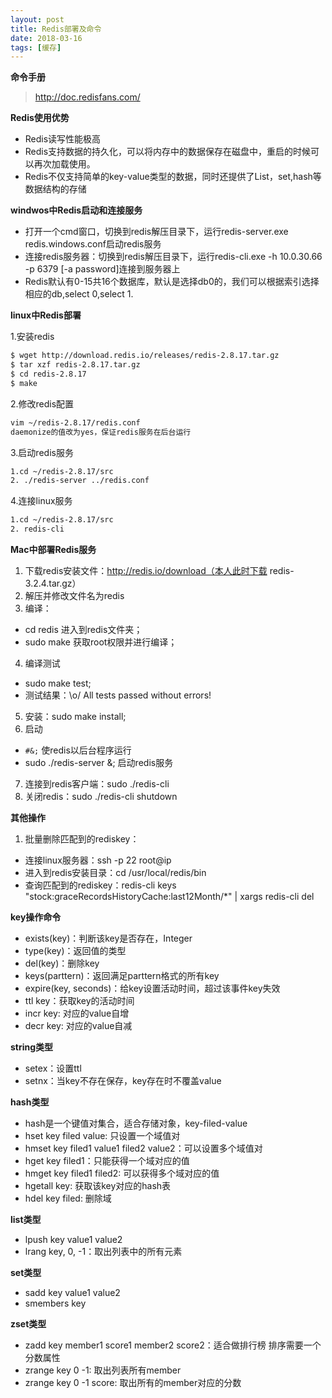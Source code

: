 ```yaml
---
layout: post
title: Redis部署及命令
date: 2018-03-16
tags: [缓存]
---
```


**命令手册**
> http://doc.redisfans.com/

**Redis使用优势**
- Redis读写性能极高
- Redis支持数据的持久化，可以将内存中的数据保存在磁盘中，重启的时候可以再次加载使用。
- Redis不仅支持简单的key-value类型的数据，同时还提供了List，set,hash等数据结构的存储

**windwos中Redis启动和连接服务**
- 打开一个cmd窗口，切换到redis解压目录下，运行redis-server.exe redis.windows.conf启动redis服务
- 连接redis服务器：切换到redis解压目录下，运行redis-cli.exe -h 10.0.30.66 -p 6379 [-a password]连接到服务器上
- Redis默认有0-15共16个数据库，默认是选择db0的，我们可以根据索引选择相应的db,select 0,select 1.

**linux中Redis部署**

1.安装redis<br/>
```html
$ wget http://download.redis.io/releases/redis-2.8.17.tar.gz
$ tar xzf redis-2.8.17.tar.gz
$ cd redis-2.8.17
$ make
```
2.修改redis配置<br/>
```html
vim ~/redis-2.8.17/redis.conf 
daemonize的值改为yes，保证redis服务在后台运行
```
3.启动redis服务
```html
1.cd ~/redis-2.8.17/src
2. ./redis-server ../redis.conf
```
4.连接linux服务
```html
1.cd ~/redis-2.8.17/src
2. redis-cli
```

**Mac中部署Redis服务**
1. 下载redis安装文件：http://redis.io/download（本人此时下载 redis-3.2.4.tar.gz）
2. 解压并修改文件名为redis
3. 编译：
- cd redis   进入到redis文件夹；
- sudo make  获取root权限并进行编译；
4. 编译测试
- sudo make test;  
- 测试结果：\o/ All tests passed without errors! 
5. 安装：sudo make install;
6. 启动
- `#&;`   使redis以后台程序运行
- sudo ./redis-server &;   启动redis服务
7. 连接到redis客户端：sudo ./redis-cli 
8. 关闭redis：sudo ./redis-cli shutdown

**其他操作**
1. 批量删除匹配到的rediskey：
- 连接linux服务器：ssh -p 22 root@ip
- 进入到redis安装目录：cd /usr/local/redis/bin
- 查询匹配到的rediskey：redis-cli keys "stock:graceRecordsHistoryCache:last12Month/*" &#124; xargs redis-cli del

**key操作命令**
- exists(key)：判断该key是否存在，Integer
- type(key)：返回值的类型
- del(key)：删除key
- keys(parttern)：返回满足parttern格式的所有key
- expire(key, seconds)：给key设置活动时间，超过该事件key失效
- ttl key：获取key的活动时间
- incr key: 对应的value自增
- decr key: 对应的value自减

**string类型**
- setex：设置ttl
- setnx：当key不存在保存，key存在时不覆盖value

**hash类型**
- hash是一个键值对集合，适合存储对象，key-filed-value
- hset key filed value: 只设置一个域值对
- hmset key filed1 value1 filed2 value2：可以设置多个域值对
- hget key filed1：只能获得一个域对应的值
- hmget key filed1 filed2: 可以获得多个域对应的值
- hgetall key: 获取该key对应的hash表
- hdel key filed: 删除域

**list类型**
- lpush key value1 value2
- lrang key, 0, -1：取出列表中的所有元素

**set类型**
- sadd key value1 value2
- smembers key

**zset类型**
- zadd key member1 score1 member2 score2：适合做排行榜 排序需要一个分数属性
- zrange key 0 -1: 取出列表所有member
- zrange key  0 -1 score: 取出所有的member对应的分数


